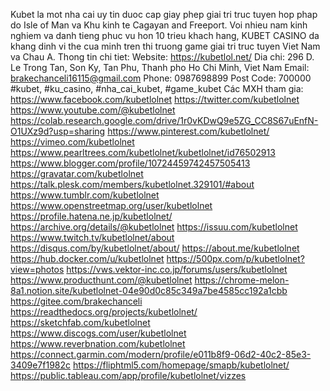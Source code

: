 
Kubet la mot nha cai uy tin duoc cap giay phep giai tri truc tuyen hop phap do Isle of Man va Khu kinh te Cagayan and Freeport. Voi nhieu nam kinh nghiem va danh tieng phuc vu hon 10 trieu khach hang, KUBET CASINO da khang dinh vi the cua minh tren thi truong game giai tri truc tuyen Viet Nam va Chau A.
Thong tin chi tiet:
Website: https://kubetlol.net/
Dia chi: 296 D. Le Trong Tan, Son Ky, Tan Phu, Thanh pho Ho Chi Minh, Viet Nam
Email: brakechanceli16115@gmail.com
Phone: 0987698899
Post Code: 700000
#kubet, #ku_casino, #nha_cai_kubet, #game_kubet
Các MXH tham gia:
https://www.facebook.com/kubetlolnet 
https://twitter.com/kubetlolnet 
https://www.youtube.com/@kubetlolnet 
https://colab.research.google.com/drive/1r0vKDwQ9e5ZG_CC8S67uEnfN-O1UXz9d?usp=sharing 
https://www.pinterest.com/kubetlolnet/ 
https://vimeo.com/kubetlolnet 
https://www.pearltrees.com/kubetlolnet/kubetlolnet/id76502913 
https://www.blogger.com/profile/10724459742457505413 
https://gravatar.com/kubetlolnet 
https://talk.plesk.com/members/kubetlolnet.329101/#about 
https://www.tumblr.com/kubetlolnet 
https://www.openstreetmap.org/user/kubetlolnet 
https://profile.hatena.ne.jp/kubetlolnet/ 
https://archive.org/details/@kubetlolnet 
https://issuu.com/kubetlolnet 
https://www.twitch.tv/kubetlolnet/about 
https://disqus.com/by/kubetlolnet/about/ 
https://about.me/kubetlolnet 
https://hub.docker.com/u/kubetlolnet 
https://500px.com/p/kubetlolnet?view=photos 
https://vws.vektor-inc.co.jp/forums/users/kubetlolnet 
https://www.producthunt.com/@kubetlolnet 
https://chrome-melon-8a1.notion.site/kubetlolnet-04e90d0c85c349a7be4585cc192a1cbb 
https://gitee.com/brakechanceli 
https://readthedocs.org/projects/kubetlolnet/ 
https://sketchfab.com/kubetlolnet 
https://www.discogs.com/user/kubetlolnet 
https://www.reverbnation.com/kubetlolnet 
https://connect.garmin.com/modern/profile/e011b8f9-06d2-40c2-85e3-3409e7f1982c 
https://fliphtml5.com/homepage/smapb/kubetlolnet/ 
https://public.tableau.com/app/profile/kubetlolnet/vizzes 
